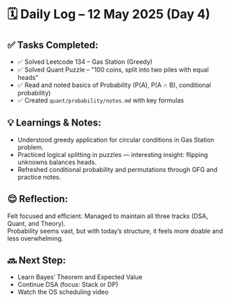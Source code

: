 # 🗓️ Daily Log – 12 May 2025 (Day 4)

## ✅ Tasks Completed:
- ✅ Solved Leetcode 134 – Gas Station (Greedy)
- ✅ Solved Quant Puzzle – "100 coins, split into two piles with equal heads"
- ✅ Read and noted basics of Probability (P(A), P(A ∩ B), conditional probability)
- ✅ Created `quant/probability/notes.md` with key formulas

## 💡 Learnings & Notes:
- Understood greedy application for circular conditions in Gas Station problem.
- Practiced logical splitting in puzzles — interesting insight: flipping unknowns balances heads.
- Refreshed conditional probability and permutations through GFG and practice notes.

## 😌 Reflection:
Felt focused and efficient. Managed to maintain all three tracks (DSA, Quant, and Theory).  
Probability seems vast, but with today’s structure, it feels more doable and less overwhelming.

## 🔜 Next Step:
- Learn Bayes’ Theorem and Expected Value
- Continue DSA (focus: Stack or DP)
- Watch the OS scheduling video
